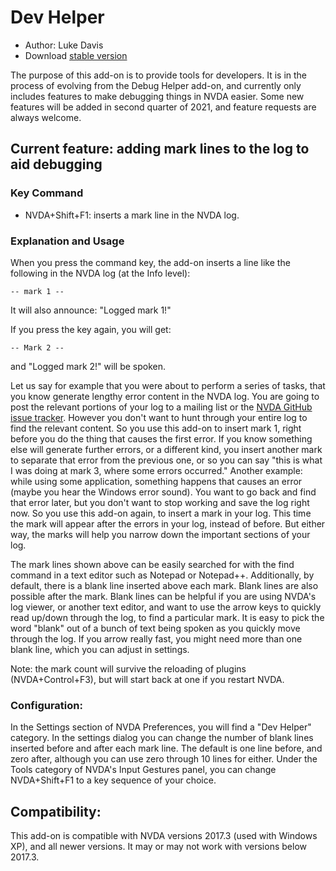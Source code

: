 # Dev Helper

* Author: Luke Davis
* Download [stable version](https://addons.nvda-project.org/files/get.php?file=debughelper)

The purpose of this add-on is to provide tools for developers.
It is in the process of evolving from the Debug Helper add-on, and currently only includes features to make debugging things in NVDA easier.
Some new features will be added in second quarter of 2021, and feature requests are always welcome.

## Current feature: adding mark lines to the log to aid debugging

### Key Command

* NVDA+Shift+F1: inserts a mark line in the NVDA log.

### Explanation and Usage

When you press the command key, the add-on inserts a line like the following in the NVDA log (at the Info level):

```
-- mark 1 --
```

It will also announce: "Logged mark 1!"

If you press the key again, you will get:

```
-- Mark 2 --
```

and "Logged mark 2!" will be spoken.

Let us say for example that you were about to perform a series of tasks, that you know generate lengthy error content in the NVDA log. You are going to post the relevant portions of your log to a mailing list or the [NVDA GitHub issue tracker](https://github.com/nvaccess/nvda/issues). However you don't want to hunt through your entire log to find the relevant content. So you use this add-on to insert mark 1, right before you do the thing that causes the first error. If you know something else will generate further errors, or a different kind, you insert another mark to separate that error from the previous one, or so you can say "this is what I was doing at mark 3, where some errors occurred."
Another example: while using some application, something happens that causes an error (maybe you hear the Windows error sound). You want to go back and find that error later, but you don't want to stop working and save the log right now. So you use this add-on again, to insert a mark in your log. This time the mark will appear after the errors in your log, instead of before. But either way, the marks will help you narrow down the important sections of your log.

The mark lines shown above can be easily searched for with the find command in a text editor such as Notepad or Notepad++.
Additionally, by default, there is a blank line inserted above each mark. Blank lines are also possible after the mark. Blank lines can be helpful if you are using NVDA's log viewer, or another text editor, and want to use the arrow keys to quickly read up/down through the log, to find a particular mark. It is easy to pick the word "blank" out of a bunch of text being spoken as you quickly move through the log. If you arrow really fast, you might need more than one blank line, which you can adjust in settings.

Note: the mark count will survive the reloading of plugins (NVDA+Control+F3), but will start back at one if you restart NVDA.

### Configuration:

In the Settings section of NVDA Preferences, you will find a "Dev Helper" category. In the settings dialog you can change the number of blank lines inserted before and after each mark line. The default is one line before, and zero after, although you can use zero through 10 lines for either.
Under the Tools category of NVDA's Input Gestures panel, you can change NVDA+Shift+F1 to a key sequence of your choice.

## Compatibility:

This add-on is compatible with NVDA versions 2017.3 (used with Windows XP), and all newer versions. It may or may not work with versions below 2017.3.
